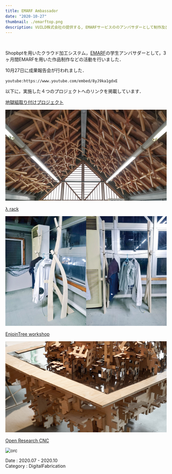 ```yaml
---
title: EMARF Ambassador
date: "2020-10-27"
thumbnail: ./emarftop.png
description: VUILD株式会社の提供する, EMARFサービスののアンバサダーとして制作及び発信
---
```


<br>

Shopbptを用いたクラウド加工システム，[EMARF](https://emarf.co/)の学生アンバサダーとして，3ヶ月間EMARFを用いた作品制作などの活動を行いました．

10月27日に成果報告会が行われました．

`youtube:https://www.youtube.com/embed/8yJ9ka1gdxE`

以下に，実施した４つのプロジェクトへのリンクを掲載しています．

[地獄組取り付けプロジェクト](/zigokugumi)

![zigokugumi](./zigoku.jpg)

[λ rack](/rambdarack)

![rambda](./rambda.jpg)

[EnjoinTree workshop](/EnjoinTree)

![enjointree](./enjointree.jpg)

[Open Research CNC](/EnjoinTree)

![orc](./orc.png)

Date : 2020.07 - 2020.10<br>
Category : DigitalFabrication
